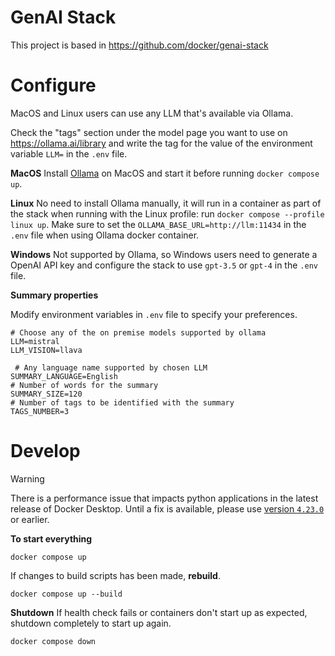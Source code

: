# GenAI Stack

This project is based in https://github.com/docker/genai-stack

# Configure

MacOS and Linux users can use any LLM that's available via Ollama. 

Check the "tags" section under the model page you want to use on https://ollama.ai/library and write the tag for the value of the environment variable `LLM=` in the `.env` file.

**MacOS**
Install [Ollama](https://ollama.ai) on MacOS and start it before running `docker compose up`.

**Linux**
No need to install Ollama manually, it will run in a container as
part of the stack when running with the Linux profile: run `docker compose --profile linux up`.
Make sure to set the `OLLAMA_BASE_URL=http://llm:11434` in the `.env` file when using Ollama docker container.

**Windows**
Not supported by Ollama, so Windows users need to generate a OpenAI API key and configure the stack to use `gpt-3.5` or `gpt-4` in the `.env` file.

**Summary properties**

Modify environment variables in `.env` file to specify your preferences.

```
# Choose any of the on premise models supported by ollama
LLM=mistral
LLM_VISION=llava

 # Any language name supported by chosen LLM
SUMMARY_LANGUAGE=English
# Number of words for the summary
SUMMARY_SIZE=120
# Number of tags to be identified with the summary
TAGS_NUMBER=3 
```

# Develop

> [!WARNING]
> There is a performance issue that impacts python applications in the latest release of Docker Desktop. Until a fix is available, please use [version `4.23.0`](https://docs.docker.com/desktop/release-notes/#4230) or earlier.

**To start everything**
```
docker compose up
```
If changes to build scripts has been made, **rebuild**.
```
docker compose up --build
```

**Shutdown**
If health check fails or containers don't start up as expected, shutdown
completely to start up again.
```
docker compose down
```